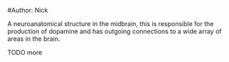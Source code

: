 #Author: Nick 

A neuroanatomical structure in the midbrain, this is responsible for the production of dopamine and has outgoing connections to a wide array of areas in the brain.

TODO more
